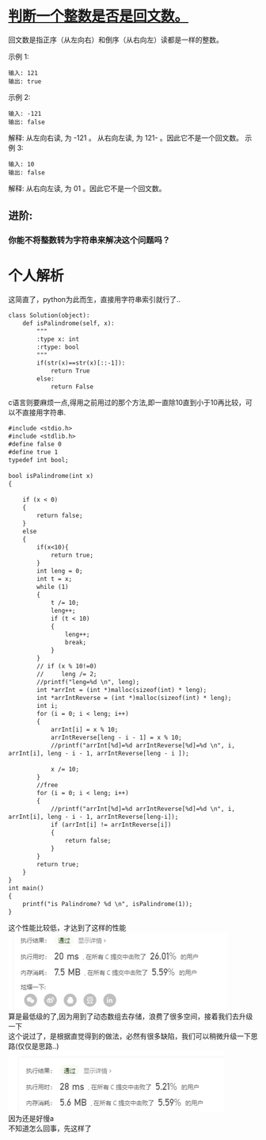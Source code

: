 # [判断一个整数是否是回文数。](https://leetcode-cn.com/problems/palindrome-number)
回文数是指正序（从左向右）和倒序（从右向左）读都是一样的整数。

示例 1:
```
输入: 121
输出: true
```
示例 2:
```
输入: -121
输出: false
```
解释: 从左向右读, 为 -121 。 从右向左读, 为 121- 。因此它不是一个回文数。
示例 3:
```
输入: 10
输出: false
```
解释: 从右向左读, 为 01 。因此它不是一个回文数。
## 进阶:
### 你能不将整数转为字符串来解决这个问题吗？

# 个人解析
这简直了，python为此而生，直接用字符串索引就行了..
```
class Solution(object):
    def isPalindrome(self, x):
        """
        :type x: int
        :rtype: bool
        """
        if(str(x)==str(x)[::-1]):
            return True
        else:
            return False
```
c语言则要麻烦一点,得用之前用过的那个方法,即一直除10直到小于10再比较，可以不直接用字符串.
```
#include <stdio.h>
#include <stdlib.h>
#define false 0
#define true 1
typedef int bool;

bool isPalindrome(int x)
{
    
    if (x < 0)
    {
        return false;
    }
    else
    {
        if(x<10){
            return true;
        }
        int leng = 0;
        int t = x;
        while (1)
        {
            t /= 10;
            leng++;
            if (t < 10)
            {
                leng++;
                break;
            }
        }
        // if (x % 10!=0)
        //     leng /= 2;
        //printf("leng=%d \n", leng);
        int *arrInt = (int *)malloc(sizeof(int) * leng);
        int *arrIntReverse = (int *)malloc(sizeof(int) * leng);
        int i;
        for (i = 0; i < leng; i++)
        {
            arrInt[i] = x % 10;
            arrIntReverse[leng - i - 1] = x % 10;
            //printf("arrInt[%d]=%d arrIntReverse[%d]=%d \n", i, arrInt[i], leng - i - 1, arrIntReverse[leng - i ]);

            x /= 10;
        }
        //free
        for (i = 0; i < leng; i++)
        {
            //printf("arrInt[%d]=%d arrIntReverse[%d]=%d \n", i, arrInt[i], leng - i - 1, arrIntReverse[leng-i]);
            if (arrInt[i] != arrIntReverse[i])
            {
                return false;
            }
        }
        return true;
    }
}
int main()
{
    printf("is Palindrome? %d \n", isPalindrome(1));
}
```
这个性能比较低，才达到了这样的性能  
![img](img/1.png)  
算是最低级的了,因为用到了动态数组去存储，浪费了很多空间，接着我们去升级一下   
这个说过了，是根据直觉得到的做法，必然有很多缺陷，我们可以稍微升级一下思路(仅仅是思路..)  
![img](img/2.png)  
因为还是好慢a  
不知道怎么回事，先这样了

